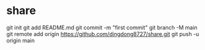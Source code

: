 # share
git init
git add README.md
git commit -m "first commit"
git branch -M main
git remote add origin https://github.com/dingdong8727/share.git
git push -u origin main
